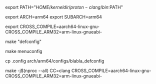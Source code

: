 export PATH="$HOME/kernel dir/proton-clang/bin:$PATH"

export ARCH=arm64
export SUBARCH=arm64

export CROSS_COMPILE=aarch64-linux-gnu- CROSS_COMPILE_ARM32=arm-linux-gnueabi-

make "defconfig"

make menuconfig

cp .config arch/arm64/configs/blabla_defconfig


make -j$(nproc --all) CC=clang CROSS_COMPILE=aarch64-linux-gnu- CROSS_COMPILE_ARM32=arm-linux-gnueabi-
